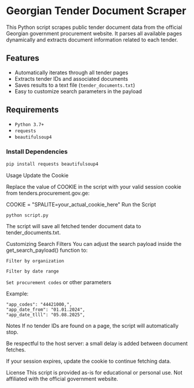 # Georgian Tender Document Scraper

This Python script scrapes public tender document data from the official Georgian government procurement website. It parses all available pages dynamically and extracts document information related to each tender.

## Features

- Automatically iterates through all tender pages
- Extracts tender IDs and associated documents
- Saves results to a text file (`tender_documents.txt`)
- Easy to customize search parameters in the payload

## Requirements

- `Python 3.7+`
- `requests`
- `beautifulsoup4`

### Install Dependencies

```bash
pip install requests beautifulsoup4
```
Usage
Update the Cookie

Replace the value of COOKIE in the script with your valid session cookie from tenders.procurement.gov.ge:

COOKIE = "SPALITE=your_actual_cookie_here"
Run the Script
```
python script.py
```

The script will save all fetched tender document data to tender_documents.txt.

Customizing Search Filters
You can adjust the search payload inside the get_search_payload() function to:

`Filter by organization`

`Filter by date range`

`Set procurement codes` or other parameters

Example:
```
"app_codes": "44421000,",
"app_date_from": "01.01.2024",
"app_date_tlll": "05.08.2025",
```
Notes
If no tender IDs are found on a page, the script will automatically stop.

Be respectful to the host server: a small delay is added between document fetches.

If your session expires, update the cookie to continue fetching data.

License
This script is provided as-is for educational or personal use. Not affiliated with the official government website.
